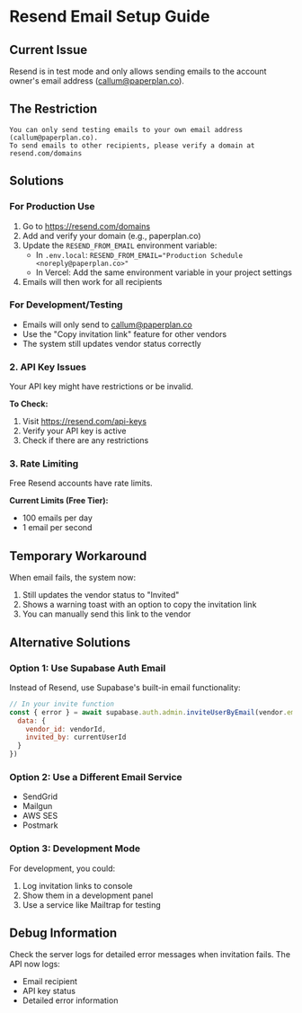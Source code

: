 # Resend Email Setup Guide

## Current Issue
Resend is in test mode and only allows sending emails to the account owner's email address (callum@paperplan.co).

## The Restriction
```
You can only send testing emails to your own email address (callum@paperplan.co). 
To send emails to other recipients, please verify a domain at resend.com/domains
```

## Solutions

### For Production Use
1. Go to https://resend.com/domains
2. Add and verify your domain (e.g., paperplan.co)
3. Update the `RESEND_FROM_EMAIL` environment variable:
   - In `.env.local`: `RESEND_FROM_EMAIL="Production Schedule <noreply@paperplan.co>"`
   - In Vercel: Add the same environment variable in your project settings
4. Emails will then work for all recipients

### For Development/Testing
- Emails will only send to callum@paperplan.co
- Use the "Copy invitation link" feature for other vendors
- The system still updates vendor status correctly

### 2. API Key Issues
Your API key might have restrictions or be invalid.

**To Check:**
1. Visit https://resend.com/api-keys
2. Verify your API key is active
3. Check if there are any restrictions

### 3. Rate Limiting
Free Resend accounts have rate limits.

**Current Limits (Free Tier):**
- 100 emails per day
- 1 email per second

## Temporary Workaround
When email fails, the system now:
1. Still updates the vendor status to "Invited"
2. Shows a warning toast with an option to copy the invitation link
3. You can manually send this link to the vendor


## Alternative Solutions

### Option 1: Use Supabase Auth Email
Instead of Resend, use Supabase's built-in email functionality:
```javascript
// In your invite function
const { error } = await supabase.auth.admin.inviteUserByEmail(vendor.email, {
  data: { 
    vendor_id: vendorId,
    invited_by: currentUserId 
  }
})
```

### Option 2: Use a Different Email Service
- SendGrid
- Mailgun
- AWS SES
- Postmark

### Option 3: Development Mode
For development, you could:
1. Log invitation links to console
2. Show them in a development panel
3. Use a service like Mailtrap for testing

## Debug Information
Check the server logs for detailed error messages when invitation fails. The API now logs:
- Email recipient
- API key status
- Detailed error information